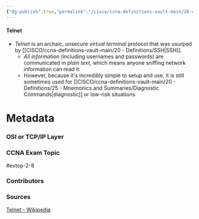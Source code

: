 ```yaml
---
{"dg-publish":true,"permalink":"/cisco/ccna-definitions-vault-main/20-definitions/telnet/","tags":["defs_ccna"]}
---
```


#### Telnet
- *Telnet* is an archaic, unsecure *virtual terminal* protocol that was usurped by [[CISCO/ccna-definitions-vault-main/20 - Definitions/SSH\|SSH]].
	- *All information* (including usernames and passwords) are communicated in *plain text*, which means anyone sniffing network information can read it.
	- However, because it's incredibly simple to setup and use, it is still sometimes used for [[CISCO/ccna-definitions-vault-main/20 - Definitions/25 - Mnemonics and Summaries/Diagnostic Commands\|diagnostic]] or low-risk situations






# Metadata
### OSI or TCP/IP Layer

### CCNA Exam Topic
#extop-2-8
### Contributors

### Sources
[Telnet - Wikipedia](https://en.wikipedia.org/wiki/Telnet)
